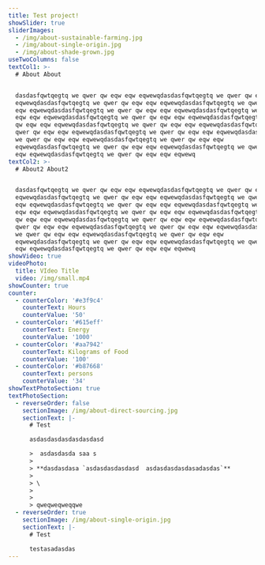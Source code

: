 ```yaml
---
title: Test project!
showSlider: true
sliderImages:
  - /img/about-sustainable-farming.jpg
  - /img/about-single-origin.jpg
  - /img/about-shade-grown.jpg
useTwoColumns: false
textCol1: >-
  # About About


  dasdasfqwtqegtq we qwer qw eqw eqw eqwewqdasdasfqwtqegtq we qwer qw eqw eqw
  eqwewqdasdasfqwtqegtq we qwer qw eqw eqw eqwewqdasdasfqwtqegtq we qwer qw eqw
  eqw eqwewqdasdasfqwtqegtq we qwer qw eqw eqw eqwewqdasdasfqwtqegtq we qwer qw
  eqw eqw eqwewqdasdasfqwtqegtq we qwer qw eqw eqw eqwewqdasdasfqwtqegtq we qwer
  qw eqw eqw eqwewqdasdasfqwtqegtq we qwer qw eqw eqw eqwewqdasdasfqwtqegtq we
  qwer qw eqw eqw eqwewqdasdasfqwtqegtq we qwer qw eqw eqw eqwewqdasdasfqwtqegtq
  we qwer qw eqw eqw eqwewqdasdasfqwtqegtq we qwer qw eqw eqw
  eqwewqdasdasfqwtqegtq we qwer qw eqw eqw eqwewqdasdasfqwtqegtq we qwer qw eqw
  eqw eqwewqdasdasfqwtqegtq we qwer qw eqw eqw eqwewq
textCol2: >-
  # About2 About2


  dasdasfqwtqegtq we qwer qw eqw eqw eqwewqdasdasfqwtqegtq we qwer qw eqw eqw
  eqwewqdasdasfqwtqegtq we qwer qw eqw eqw eqwewqdasdasfqwtqegtq we qwer qw eqw
  eqw eqwewqdasdasfqwtqegtq we qwer qw eqw eqw eqwewqdasdasfqwtqegtq we qwer qw
  eqw eqw eqwewqdasdasfqwtqegtq we qwer qw eqw eqw eqwewqdasdasfqwtqegtq we qwer
  qw eqw eqw eqwewqdasdasfqwtqegtq we qwer qw eqw eqw eqwewqdasdasfqwtqegtq we
  qwer qw eqw eqw eqwewqdasdasfqwtqegtq we qwer qw eqw eqw eqwewqdasdasfqwtqegtq
  we qwer qw eqw eqw eqwewqdasdasfqwtqegtq we qwer qw eqw eqw
  eqwewqdasdasfqwtqegtq we qwer qw eqw eqw eqwewqdasdasfqwtqegtq we qwer qw eqw
  eqw eqwewqdasdasfqwtqegtq we qwer qw eqw eqw eqwewq
showVideo: true
videoPhoto:
  title: VIdeo Title
  video: /img/small.mp4
showCounter: true
counter:
  - counterColor: '#e3f9c4'
    counterText: Hours
    counterValue: '50'
  - counterColor: '#615eff'
    counterText: Energy
    counterValue: '1000'
  - counterColor: '#aa7942'
    counterText: Kilograms of Food
    counterValue: '100'
  - counterColor: '#b87668'
    counterText: persons
    counterValue: '34'
showTextPhotoSection: true
textPhotoSection:
  - reverseOrder: false
    sectionImage: /img/about-direct-sourcing.jpg
    sectionText: |-
      # Test

      asdasdasdasdasdasdasd

      >  asdasdasda saa s
      >
      > **dasdasdasa `asdasdasdasdasd  asdasdasdasdasadasdas`**
      >
      > \
      >
      >
      > qweqweqweqqwe
  - reverseOrder: true
    sectionImage: /img/about-single-origin.jpg
    sectionText: |-
      # Test

      testasadasdas
---
```


